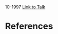 

10-1997
[Link to Talk](https://www.churchofjesuschrist.org/study/general-conference/1997/10/sunday-afternoon-session?lang=eng)



# References
